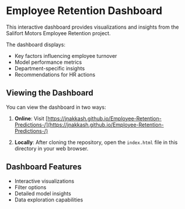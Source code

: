 # Employee Retention Dashboard

This interactive dashboard provides visualizations and insights from the Salifort Motors Employee Retention project.

The dashboard displays:
- Key factors influencing employee turnover
- Model performance metrics
- Department-specific insights
- Recommendations for HR actions

## Viewing the Dashboard

You can view the dashboard in two ways:

1. **Online**: Visit [https://jnakkash.github.io/Employee-Retention-Predictions-/](https://jnakkash.github.io/Employee-Retention-Predictions-/)

2. **Locally**: After cloning the repository, open the `index.html` file in this directory in your web browser.

## Dashboard Features

- Interactive visualizations
- Filter options
- Detailed model insights
- Data exploration capabilities 